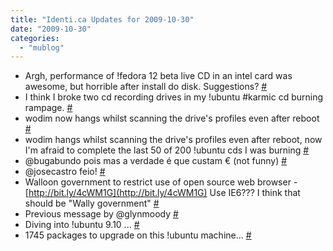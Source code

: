 ```yaml
---
title: "Identi.ca Updates for 2009-10-30"
date: "2009-10-30"
categories: 
  - "mublog"
---
```


- Argh, performance of !fedora 12 beta live CD in an intel card was awesome, but horrible after install do disk. Suggestions? [#](http://identi.ca/notice/13323487)
- I think I broke two cd recording drives in my !ubuntu #karmic cd burning rampage. [#](http://identi.ca/notice/13324200)
- wodim now hangs whilst scanning the drive's profiles even after reboot [#](http://identi.ca/notice/13324301)
- wodim hangs whilst scanning the drive's profiles even after reboot, now I'm afraid to complete the last 50 of 200 !ubuntu cds I was burning [#](http://identi.ca/notice/13324762)
- @bugabundo pois mas a verdade é que custam € (not funny) [#](http://identi.ca/notice/13330149)
- @josecastro feio! [#](http://identi.ca/notice/13338714)
- Walloon government to restrict use of open source web browser - [http://bit.ly/4cWM1G](http://bit.ly/4cWM1G) Use IE6??? I think that should be "Wally government" [#](http://identi.ca/notice/13355116)
- Previous message by @glynmoody [#](http://identi.ca/notice/13355124)
- Diving into !ubuntu 9.10 ... [#](http://identi.ca/notice/13355859)
- 1745 packages to upgrade on this !ubuntu machine... [#](http://identi.ca/notice/13356943)
